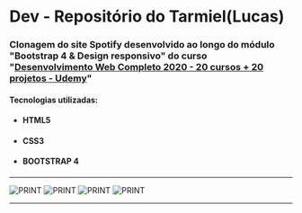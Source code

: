 # Dev - Repositório do Tarmiel(Lucas)
<h3> Clonagem do site Spotify desenvolvido ao longo do módulo "Bootstrap 4 & Design responsivo" do curso
"<a href="https://www.udemy.com/course/web-completo/">Desenvolvimento Web Completo 2020 - 20 cursos + 20 projetos - Udemy</a>"</h3>

<h4>Tecnologias utilizadas:</h4>
<ul>
  <li><h4>HTML5<h4></li>
  <li><h4>CSS3<h4></li>
  <li><h4>BOOTSTRAP 4<h4></li>
</ul>

<hr>

![PRINT](https://github.com/Tarmiel/PJ_web/blob/master/Static/cloneSpotify/print/p1.png)
![PRINT](https://github.com/Tarmiel/PJ_web/blob/master/Static/cloneSpotify/print/p2.png)
![PRINT](https://github.com/Tarmiel/PJ_web/blob/master/Static/cloneSpotify/print/p3.png)
![PRINT](https://github.com/Tarmiel/PJ_web/blob/master/Static/cloneSpotify/print/p4.png)

<hr>
